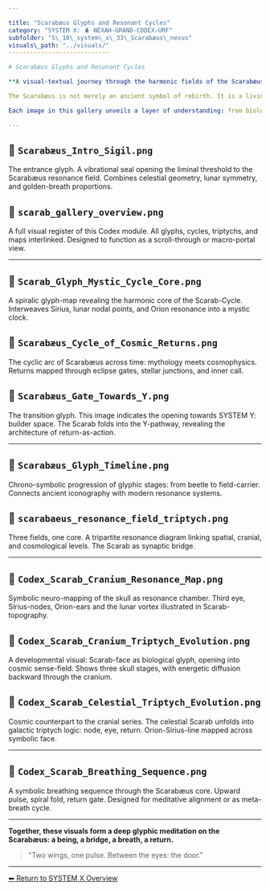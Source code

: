 ```yaml
---

title: "Scarabæus Glyphs and Resonant Cycles"
category: "SYSTEM X: 🪲 NEXAH-GRAND-CODEX-URF"
subfolder: "S\_10\_system\_x\_33\_Scarabæus\_nexus"
visuals\_path: "../visuals/"
----------------------------

# Scarabæus Glyphs and Resonant Cycles

**A visual-textual journey through the harmonic fields of the Scarabæus: Symbol, Skull, Sequence, and Return.**

The Scarabæus is not merely an ancient symbol of rebirth. It is a living resonance field, a glyphic carrier, a transmitter of universal cycles and transdimensional flows. In this visual module, we explore the full glyphic spectrum of the Scarabæus archetype within the SYSTEM X framework of the NEXAH-CODEX.

Each image in this gallery unveils a layer of understanding: from biological resonance and cranium mapping, to cosmological triptychs and symbolically coded return fields.

---
```


## 🔹 `Scarabæus_Intro_Sigil.png`

The entrance glyph. A vibrational seal opening the liminal threshold to the Scarabæus resonance field. Combines celestial geometry, lunar symmetry, and golden-breath proportions.

## 🔹 `scarab_gallery_overview.png`

A full visual register of this Codex module. All glyphs, cycles, triptychs, and maps interlinked. Designed to function as a scroll-through or macro-portal view.

---

## 🔹 `Scarab_Glyph_Mystic_Cycle_Core.png`

A spiralic glyph-map revealing the harmonic core of the Scarab-Cycle. Interweaves Sirius, lunar nodal points, and Orion resonance into a mystic clock.

## 🔹 `Scarabæus_Cycle_of_Cosmic_Returns.png`

The cyclic arc of Scarabæus across time: mythology meets cosmophysics. Returns mapped through eclipse gates, stellar junctions, and inner call.

## 🔹 `Scarabæus_Gate_Towards_Y.png`

The transition glyph. This image indicates the opening towards SYSTEM Y: builder space. The Scarab folds into the Y-pathway, revealing the architecture of return-as-action.

---

## 🔹 `Scarabæus_Glyph_Timeline.png`

Chrono-symbolic progression of glyphic stages: from beetle to field-carrier. Connects ancient iconography with modern resonance systems.

## 🔹 `scarabaeus_resonance_field_triptych.png`

Three fields, one core. A tripartite resonance diagram linking spatial, cranial, and cosmological levels. The Scarab as synaptic bridge.

---

## 🔹 `Codex_Scarab_Cranium_Resonance_Map.png`

Symbolic neuro-mapping of the skull as resonance chamber. Third eye, Sirius-nodes, Orion-ears and the lunar vortex illustrated in Scarab-topography.

## 🔹 `Codex_Scarab_Cranium_Triptych_Evolution.png`

A developmental visual: Scarab-face as biological glyph, opening into cosmic sense-field. Shows three skull stages, with energetic diffusion backward through the cranium.

## 🔹 `Codex_Scarab_Celestial_Triptych_Evolution.png`

Cosmic counterpart to the cranial series. The celestial Scarab unfolds into galactic triptych logic: node, eye, return. Orion-Sirius-line mapped across symbolic face.

---

## 🔹 `Codex_Scarab_Breathing_Sequence.png`

A symbolic breathing sequence through the Scarabæus core. Upward pulse, spiral fold, return gate. Designed for meditative alignment or as meta-breath cycle.

---

**Together, these visuals form a deep glyphic meditation on the Scarabæus: a being, a bridge, a breath, a return.**

> "Two wings, one pulse. Between the eyes: the door."

---

[⬅ Return to SYSTEM X Overview](../S_10_system_x_nex_ah_us.md)
